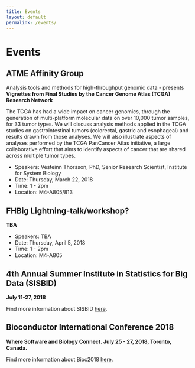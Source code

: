 ```yaml
---
title: Events
layout: default
permalink: /events/
---
```


# Events

## ATME Affinity Group 
Analysis tools and methods for high-throughput genomic data - presents
__Vignettes from Final Studies by the Cancer Genome Atlas (TCGA) Research Network__

The TCGA has had a wide impact on cancer genomics, through the generation of multi-platform molecular data on over 10,000 tumor samples, for 33 tumor types. We will discuss analysis methods applied in the TCGA studies on gastrointestinal tumors (colorectal, gastric and esophageal) and results drawn from those analyses. We will also illustrate aspects of analyses performed by the TCGA PanCancer Atlas initiative, a large collaborative effort that aims to identify aspects of cancer that are shared across multiple tumor types.

- Speakers: Vésteinn Thorsson, PhD, Senior Research Scientist, Institute for System Biology
- Date: Thursday, March 22, 2018
- Time: 1 - 2pm
- Location: M4-A805/813

## FHBig Lightning-talk/workshop?
__TBA__
- Speakers: TBA
- Date: Thursday, April 5, 2018
- Time: 1 - 2pm
- Location: M4-A805

## 4th Annual Summer Institute in Statistics for Big Data (SISBID)
__July 11-27, 2018__

Find more information about SISBID [here](http://www.biostat.washington.edu/suminst/sisbid).

## Bioconductor International Conference 2018
__Where Software and Biology Connect. July 25 - 27, 2018, Toronto, Canada.__

Find more information about Bioc2018 [here](http://bioc2018.bioconductor.org/).
